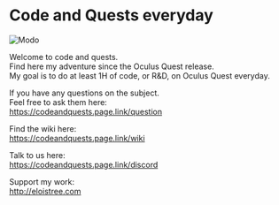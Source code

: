 # Code and Quests everyday 

![Modo](https://github.com/EloiStree/CodeAndQuestsEveryday/blob/master/Modo/EloiStreeModoFooter.png?raw=true)  

Welcome to code and quests.   
Find here my adventure since the Oculus Quest release.   
My goal is to do at least 1H of code, or R&D, on Oculus Quest everyday.  
 

If you have any questions on the subject.   
Feel free to ask them here:     
https://codeandquests.page.link/question

Find the wiki here:     
https://codeandquests.page.link/wiki

Talk to us here:  
https://codeandquests.page.link/discord


Support my work:   
http://eloistree.com
